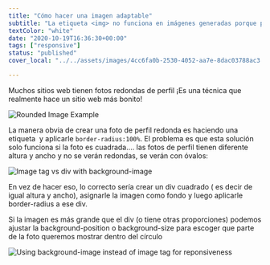 ```yaml
---
title: "Cómo hacer una imagen adaptable"
subtitle: "La etiqueta <img> no funciona en imágenes generadas porque pierden su proporción, aquí aprenderás como manejar este problema"
textColor: "white"
date: "2020-10-19T16:36:30+00:00"
tags: ["responsive"]
status: "published"
cover_local: "../../assets/images/4cc6fa0b-2530-4052-aa7e-8dac03788ac3.png"

---
```


Muchos sitios web tienen fotos redondas de perfil ¡Es una técnica que realmente hace un sitio web más bonito!

![Rounded Image Example](https://github.com/breatheco-de/content/blob/master/src/assets/images/9edb713a-3a80-442a-9fc5-dd5caa9da62fScreenShot20190524at114329AM.png)

La manera obvia de crear una foto de perfil redonda es haciendo una etiqueta <img> y aplicarle `border-radius:100%`. El problema es que esta solución solo funciona si la foto es cuadrada.... las fotos de perfil tienen diferente altura y ancho y no se verán redondas, se verán con óvalos:

![Image tag vs div with background-image](https://github.com/breatheco-de/content/blob/master/src/assets/images/596b5833-09a1-4ff0-8718-bc7ba4dd995dScreenShot20190524at42229PM.png)

En vez de hacer eso, lo correcto sería crear un div cuadrado ( es decir de igual altura y ancho), asignarle la imagen como fondo y luego aplicarle border-radius a ese div.

Si la imagen es más grande que el div (o tiene otras proporciones) podemos ajustar la background-position o background-size para escoger que parte de la foto queremos mostrar dentro del círculo

![Using background-image instead of image tag for reponsiveness](https://github.com/breatheco-de/content/blob/master/src/assets/images/1251c891-ac88-464f-ae58-5c9d7abe081cScreenShot20190524at121150PM.png)

